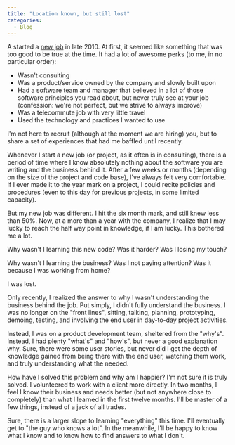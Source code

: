 ```yaml
---
title: "Location known, but still lost"
categories:
  - Blog
---
```



A started a [new job](http://corp.trackabout.com/) in late 2010. At first, it seemed like something that was too good to be true at the time. It had a lot of awesome perks (to me, in no particular order):

* Wasn't consulting
* Was a product/service owned by the company and slowly built upon
* Had a software team and manager that believed in a lot of those software principles you read about, but never truly see at your job (confession: we're not perfect, but we strive to always improve)
* Was a telecommute job with very little travel
* Used the technology and practices I wanted to use

 I'm not here to recruit (although at the moment we are hiring) you, but to share a set of experiences that had me baffled until recently.

Whenever I start a new job (or project, as it often is in consulting), there is a period of time where I know absolutely nothing about the software you are writing and the business behind it. After a few weeks or months (depending on the size of the project and code base), I've always felt very comfortable. If I ever made it to the year mark on a project, I could recite policies and procedures (even to this day for previous projects, in some limited capacity).

But my new job was different. I hit the six month mark, and still knew less than 50%. Now, at a more than a year with the company, I realize that I may lucky to reach the half way point in knowledge, if I am lucky. This bothered me a lot.

Why wasn't I learning this new code? Was it harder? Was I losing my touch?

Why wasn't I learning the business? Was I not paying attention? Was it because I was working from home?

I was lost.

Only recently, I realized the answer to why I wasn't understanding the business behind the job. Put simply, I didn't fully understand the business. I was no longer on the "front lines", sitting, talking, planning, prototyping, demoing, testing, and involving the end user in day-to-day project activities.

Instead, I was on a product development team, sheltered from the "why's". Instead, I had plenty "what's" and "how's", but never a good explanation why. Sure, there were some user stories, but never did I get the depth of knowledge gained from being there with the end user, watching them work, and truly understanding what the needed.

How have I solved this problem and why am I happier? I'm not sure it is truly solved. I volunteered to work with a client more directly. In two months, I feel I know their business and needs better (but not anywhere close to completely) than what I learned in the first twelve months. I'll be master of a few things, instead of a jack of all trades.

Sure, there is a larger slope to learning "everything" this time. I'll eventually get to "the guy who knows a lot". In the meanwhile, I'll be happy to know what I know and to know how to find answers to what I don't.